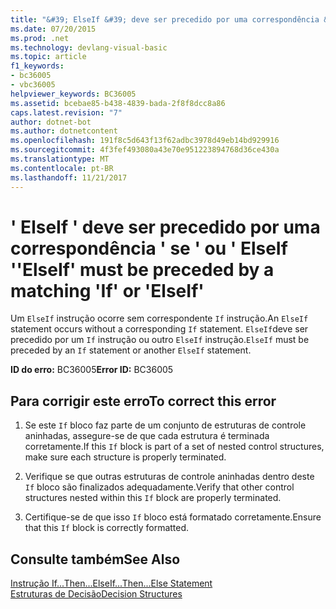 ```yaml
---
title: "&#39; ElseIf &#39; deve ser precedido por uma correspondência &#39; se &#39; ou &#39; ElseIf &#39;"
ms.date: 07/20/2015
ms.prod: .net
ms.technology: devlang-visual-basic
ms.topic: article
f1_keywords:
- bc36005
- vbc36005
helpviewer_keywords: BC36005
ms.assetid: bcebae85-b438-4839-bada-2f8f8dcc8a86
caps.latest.revision: "7"
author: dotnet-bot
ms.author: dotnetcontent
ms.openlocfilehash: 191f8c5d643f13f62adbc3978d49eb14bd929916
ms.sourcegitcommit: 4f3fef493080a43e70e951223894768d36ce430a
ms.translationtype: MT
ms.contentlocale: pt-BR
ms.lasthandoff: 11/21/2017
---
```

# <a name="39elseif39-must-be-preceded-by-a-matching-39if39-or-39elseif39"></a><span data-ttu-id="d64f2-102">&#39; ElseIf &#39; deve ser precedido por uma correspondência &#39; se &#39; ou &#39; ElseIf &#39;</span><span class="sxs-lookup"><span data-stu-id="d64f2-102">&#39;ElseIf&#39; must be preceded by a matching &#39;If&#39; or &#39;ElseIf&#39;</span></span>
<span data-ttu-id="d64f2-103">Um `ElseIf` instrução ocorre sem correspondente `If` instrução.</span><span class="sxs-lookup"><span data-stu-id="d64f2-103">An `ElseIf` statement occurs without a corresponding `If` statement.</span></span> <span data-ttu-id="d64f2-104">`ElseIf`deve ser precedido por um `If` instrução ou outro `ElseIf` instrução.</span><span class="sxs-lookup"><span data-stu-id="d64f2-104">`ElseIf` must be preceded by an `If` statement or another `ElseIf` statement.</span></span>  
  
 <span data-ttu-id="d64f2-105">**ID do erro:** BC36005</span><span class="sxs-lookup"><span data-stu-id="d64f2-105">**Error ID:** BC36005</span></span>  
  
## <a name="to-correct-this-error"></a><span data-ttu-id="d64f2-106">Para corrigir este erro</span><span class="sxs-lookup"><span data-stu-id="d64f2-106">To correct this error</span></span>  
  
1.  <span data-ttu-id="d64f2-107">Se este `If` bloco faz parte de um conjunto de estruturas de controle aninhadas, assegure-se de que cada estrutura é terminada corretamente.</span><span class="sxs-lookup"><span data-stu-id="d64f2-107">If this `If` block is part of a set of nested control structures, make sure each structure is properly terminated.</span></span>  
  
2.  <span data-ttu-id="d64f2-108">Verifique se que outras estruturas de controle aninhadas dentro deste `If` bloco são finalizados adequadamente.</span><span class="sxs-lookup"><span data-stu-id="d64f2-108">Verify that other control structures nested within this `If` block are properly terminated.</span></span>  
  
3.  <span data-ttu-id="d64f2-109">Certifique-se de que isso `If` bloco está formatado corretamente.</span><span class="sxs-lookup"><span data-stu-id="d64f2-109">Ensure that this `If` block is correctly formatted.</span></span>  
  
## <a name="see-also"></a><span data-ttu-id="d64f2-110">Consulte também</span><span class="sxs-lookup"><span data-stu-id="d64f2-110">See Also</span></span>  
 [<span data-ttu-id="d64f2-111">Instrução If...Then...Else</span><span class="sxs-lookup"><span data-stu-id="d64f2-111">If...Then...Else Statement</span></span>](../../visual-basic/language-reference/statements/if-then-else-statement.md)  
 [<span data-ttu-id="d64f2-112">Estruturas de Decisão</span><span class="sxs-lookup"><span data-stu-id="d64f2-112">Decision Structures</span></span>](../../visual-basic/programming-guide/language-features/control-flow/decision-structures.md)
